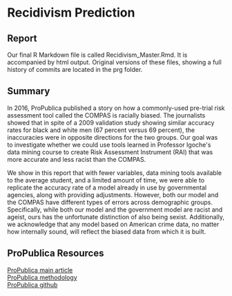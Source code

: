# Recidivism Prediction

## Report
Our final R Markdown file is called Recidivism_Master.Rmd. It is accompanied by html output. Original versions of these files, showing a full history of commits are located in the prg folder.

## Summary
In 2016, ProPublica published a story on how a commonly-used pre-trial risk assessment tool called the COMPAS is racially biased. The journalists showed that in spite of a 2009 validation study showing similar accuracy rates for black and white men (67 percent versus 69 percent), the inaccuracies were in opposite directions for the two groups. Our goal was to investigate whether we could use tools learned in Professor Igoche's data mining course to create Risk Assessment Instrument (RAI) that was more accurate and less racist than the COMPAS.

We show in this report that with fewer variables, data mining tools available to the average student, and a limited amount of time, we were able to replicate the accuracy rate of a model already in use by governmental agencies, along with providing adjustments. However, both our model and the COMPAS have different types of errors across demographic groups. Specifically, while both our model and the government model are racist and ageist, ours has the unfortunate distinction of also being sexist. Additionally, we acknowledge that any model based on American crime data, no matter how internally sound, will reflect the biased data from which it is built.

## ProPublica Resources
[ProPublica main article]( https://www.propublica.org/article/machine-bias-risk-assessments-in-criminal-sentencing)  
[ProPublica methodology]( https://www.propublica.org/article/how-we-analyzed-the-compas-recidivism-algorithm)  
[ProPublica github]( https://github.com/propublica/compas-analysis)  
